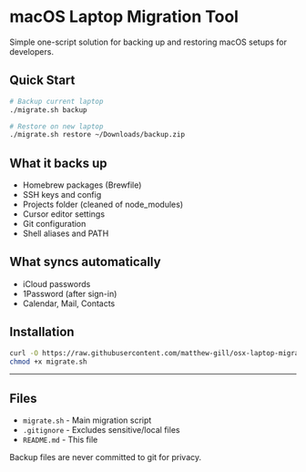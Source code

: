 # macOS Laptop Migration Tool

Simple one-script solution for backing up and restoring macOS setups for developers.

## Quick Start

```bash
# Backup current laptop
./migrate.sh backup

# Restore on new laptop  
./migrate.sh restore ~/Downloads/backup.zip
```

## What it backs up
- Homebrew packages (Brewfile)
- SSH keys and config
- Projects folder (cleaned of node_modules)
- Cursor editor settings
- Git configuration
- Shell aliases and PATH

## What syncs automatically
- iCloud passwords
- 1Password (after sign-in)
- Calendar, Mail, Contacts

## Installation

```bash
curl -O https://raw.githubusercontent.com/matthew-gill/osx-laptop-migration/main/migrate.sh
chmod +x migrate.sh
```

---

## Files

- `migrate.sh` - Main migration script
- `.gitignore` - Excludes sensitive/local files
- `README.md` - This file

Backup files are never committed to git for privacy.